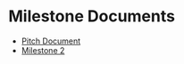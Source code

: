 # Milestone Documents
- [Pitch Document](https://docs.google.com/document/d/1Q0fHbUa1wBklCYAJq9DcRJYpfy1prXnjiIlvqvYI1xk/edit?usp=sharing)
- [Milestone 2](https://docs.google.com/document/d/1hScjwvPioKsBpJW_vssM4ZpK2bQ-gGOnlA0gL8BK1zg/edit?tab=t.y1490nypg4vn)
